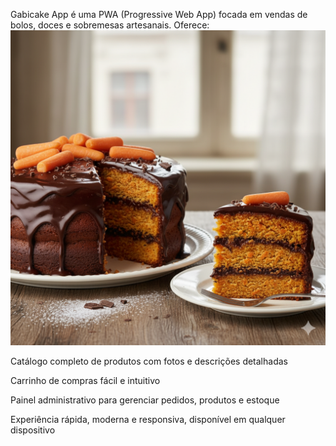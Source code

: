 Gabicake App é uma PWA (Progressive Web App) focada em vendas de bolos, doces e sobremesas artesanais.
Oferece:
![Gabicake](https://raw.githubusercontent.com/Emshtml/Gabicake-/main/Gemini_Generated_Image_6555w26555w26555.png)

Catálogo completo de produtos com fotos e descrições detalhadas

Carrinho de compras fácil e intuitivo

Painel administrativo para gerenciar pedidos, produtos e estoque

Experiência rápida, moderna e responsiva, disponível em qualquer dispositivo
